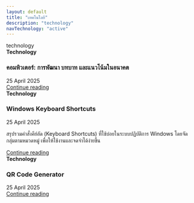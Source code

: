 ```yaml
---
layout: default
title: "เทคโนโลยี"
description: "technology"
navTechnology: "active"
---
```

<div class="col-md-12 mb-2">technology</div>
<div class="col-md-6 mt-2">
    <div class="row g-0 border rounded overflow-hidden flex-md-row mb-4 shadow-sm h-md-250 position-relative h-100">
        <div class="col p-4 d-flex flex-column position-static">
            <strong class="d-inline-block mb-2 text-primary-emphasis">Technology</strong>
            <h3 class="mb-0">คอมพิวเตอร์: การพัฒนา บทบาท และแนวโน้มในอนาคต</h3>
            <div class="mb-1 text-body-secondary">25 April 2025</div>
            <a href="/technology/computer" class="icon-link gap-1 icon-link-hover stretched-link">
                Continue reading
            </a>
        </div>
    </div>
</div>
<div class="col-md-6 mt-2">
    <div class="row g-0 border rounded overflow-hidden flex-md-row mb-4 shadow-sm h-md-250 position-relative h-100">
        <div class="col p-4 d-flex flex-column position-static">
            <strong class="d-inline-block mb-2 text-primary-emphasis">Technology</strong>
            <h3 class="mb-0">Windows Keyboard Shortcuts</h3>
            <div class="mb-1 text-body-secondary">25 April 2025</div>
            <p class="card-text mb-auto">สรุปรวมคำสั่งคีย์ลัด (Keyboard Shortcuts) ที่ใช้บ่อยในระบบปฏิบัติการ Windows โดยจัดกลุ่มตามหมวดหมู่ เพื่อให้ใช้งานและจดจำได้ง่ายขึ้น</p>
            <a href="/technology/keyboard-shortcuts" class="icon-link gap-1 icon-link-hover stretched-link">
                Continue reading
            </a>
        </div>
    </div>
</div>
<div class="col-md-6 mt-2">
    <div class="row g-0 border rounded overflow-hidden flex-md-row mb-4 shadow-sm h-md-250 position-relative h-100">
        <div class="col p-4 d-flex flex-column position-static">
            <strong class="d-inline-block mb-2 text-primary-emphasis">Technology</strong>
            <h3 class="mb-0">QR Code Generator</h3>
            <div class="mb-1 text-body-secondary">25 April 2025</div>
            <!-- <p class="card-text mb-auto">ก่อนที่คุณจะเริ่มลงทุนในหุ้นไทย คุณควรเข้าใจพื้นฐานการลงทุนในหุ้น.</p> -->
            <a href="/technology/qr-code-generator" class="icon-link gap-1 icon-link-hover stretched-link">
                Continue reading
            </a>
        </div>
    </div>
</div>
